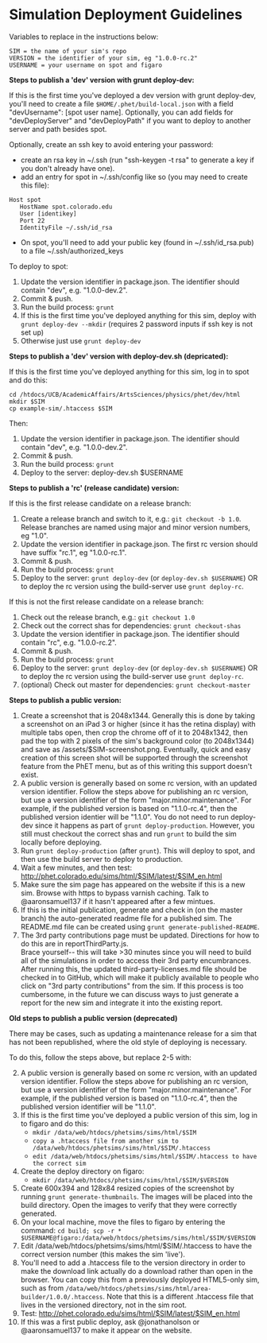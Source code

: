 **Simulation Deployment Guidelines**
=============

Variables to replace in the instructions below:

```
SIM = the name of your sim's repo
VERSION = the identifier of your sim, eg "1.0.0-rc.2"
USERNAME = your username on spot and figaro
```

**Steps to publish a 'dev' version with grunt deploy-dev:**

If this is the first time you've deployed a dev version with grunt deploy-dev, you'll
need to create a file `$HOME/.phet/build-local.json` with a field "devUsername": [spot user name].
Optionally, you can add fields for "devDeployServer" and "devDeployPath"
if you want to deploy to another server and path besides spot.

Optionally, create an ssh key to avoid entering your password:

- create an rsa key in ~/.ssh (run "ssh-keygen -t rsa" to generate a key if you don't already have one).
- add an entry for spot in ~/.ssh/config like so (you may need to create this file):

```
Host spot
   HostName spot.colorado.edu
   User [identikey]
   Port 22
   IdentityFile ~/.ssh/id_rsa
```
- On spot, you'll need to add your public key (found in ~/.ssh/id_rsa.pub) to a file ~/.ssh/authorized_keys

To deploy to spot:

1. Update the version identifier in package.json. The identifier should contain "dev", e.g. "1.0.0-dev.2".
2. Commit & push.
3. Run the build process: `grunt`
4. If this is the first time you've deployed anything for this sim, deploy with `grunt deploy-dev --mkdir` (requires 2 password inputs if ssh key is not set up)
5. Otherwise just use `grunt deploy-dev`

**Steps to publish a 'dev' version with deploy-dev.sh (depricated):**

If this is the first time you've deployed anything for this sim, log in to spot and do this:

```
cd /htdocs/UCB/AcademicAffairs/ArtsSciences/physics/phet/dev/html
mkdir $SIM
cp example-sim/.htaccess $SIM
```
Then:

1. Update the version identifier in package.json. The identifier should contain "dev", e.g. "1.0.0-dev.2".
2. Commit & push.
3. Run the build process: `grunt`
4. Deploy to the server: deploy-dev.sh $USERNAME

**Steps to publish a 'rc' (release candidate) version:**

If this is the first release candidate on a release branch:

1. Create a release branch and switch to it, e.g.: `git checkout -b 1.0`. Release branches are named using major and minor version numbers, eg "1.0".
2. Update the version identifier in package.json. The first rc version should have suffix "rc.1", eg "1.0.0-rc.1".
3. Commit & push.
4. Run the build process: `grunt`
5. Deploy to the server: `grunt deploy-dev` (or `deploy-dev.sh $USERNAME`) OR to deploy the rc version using the build-server use `grunt deploy-rc`.

If this is not the first release candidate on a release branch:

1. Check out the release branch, e.g.: `git checkout 1.0`
2. Check out the correct shas for dependencies: `grunt checkout-shas`
3. Update the version identifier in package.json. The identifier should contain "rc", e.g. "1.0.0-rc.2".
4. Commit & push.
5. Run the build process: `grunt`
6. Deploy to the server: `grunt deploy-dev` (or `deploy-dev.sh $USERNAME`) OR to deploy the rc version using the build-server use `grunt deploy-rc`.
7. (optional) Check out master for dependencies: `grunt checkout-master`

**Steps to publish a public version:**

1. Create a screenshot that is 2048x1344.  Generally this is done by taking a screenshot on an iPad 3 or higher (since
it has the retina display) with multiple tabs open, then crop the chrome off of it to 2048x1342, then pad the top with 2
pixels of the sim's background color (to 2048x1344) and save as /assets/$SIM-screenshot.png.  Eventually, quick and easy
creation of this screen shot will be supported through the screenshot feature from the PhET menu, but as of this writing
this support doesn't exist.
2. A public version is generally based on some rc version, with an updated version identifier. Follow the steps above for
publishing an rc version, but use a version identifier of the form "major.minor.maintenance". For example, if the published
version is based on "1.1.0-rc.4", then the published version identier will be "1.1.0". You do not need to run deploy-dev since it happens as part of `grunt deploy-production`. However, you still must checkout the correct shas and run `grunt` to build the sim locally before deploying.
3. Run `grunt deploy-production` (after `grunt`). This will deploy to spot, and then use the build server to deploy to production.
4. Wait a few minutes, and then test: http://phet.colorado.edu/sims/html/$SIM/latest/$SIM_en.html
5. Make sure the sim page has appeared on the website if this is a new sim. Browse with https to bypass varnish caching. Talk to @aaronsamuel137 if it hasn't appeared after a few mintues.
6. If this is the initial publication, generate and check in (on the master branch) the auto-generated readme file for a published sim.  The README.md file can be created using ```grunt generate-published-README```.
7. The 3rd party contributions page must be updated.  Directions for how to do this are in reportThirdParty.js.  
Brace yourself-- this will take >30 minutes since you will need to build all of the simulations in order to access 
their 3rd party encumbrances.  After running this, the updated third-party-licenses.md file should be checked in to GitHub,
which will make it publicly available to people who click on "3rd party contributions" from the sim.  If this process
is too cumbersome, in the future we can discuss ways to just generate a report for the new sim and integrate it into the existing report.

**Old steps to publish a public version (deprecated)**

There may be cases, such as updating a maintenance release for a sim that has not been republished, where the old
style of deploying is necessary.

To do this, follow the steps above, but replace 2-5 with:

2. A public version is generally based on some rc version, with an updated version identifier. Follow the steps above for
publishing an rc version, but use a version identifier of the form "major.minor.maintenance". For example, if the published
version is based on "1.1.0-rc.4", then the published version identifier will be "1.1.0".
3. If this is the first time you've deployed a public version of this sim, log in to figaro and do this:
   + `mkdir /data/web/htdocs/phetsims/sims/html/$SIM`
   + `copy a .htaccess file from another sim to /data/web/htdocs/phetsims/sims/html/$SIM/.htaccess`
   + `edit /data/web/htdocs/phetsims/sims/html/$SIM/.htaccess to have the correct sim`
4. Create the deploy directory on figaro:
   + `mkdir /data/web/htdocs/phetsims/sims/html/$SIM/$VERSION`
5. Create 600x394 and 128x84 resized copies of the screenshot by running `grunt generate-thumbnails`.  The images
will be placed into the build directory.  Open the images to verify that they were correctly generated.
6. On your local machine, move the files to figaro by entering the command:
`cd build; scp -r * $USERNAME@figaro:/data/web/htdocs/phetsims/sims/html/$SIM/$VERSION`
7. Edit /data/web/htdocs/phetsims/sims/html/$SIM/.htaccess to have the correct version number (this makes the sim
'live').
8. You'll need to add a .htaccess file to the version directory in order to make the download link actually do a download rather than open in the browser. You can copy this from a previously deployed HTML5-only sim, such as from ```/data/web/htdocs/phetsims/sims/html/area-builder/1.0.0/.htaccess```.  Note that this is a different .htaccess file that lives in the versioned directory, not in the sim root.
9. Test: http://phet.colorado.edu/sims/html/$SIM/latest/$SIM_en.html
10. If this was a first public deploy, ask @jonathanolson or @aaronsamuel137 to make it appear on the website.
